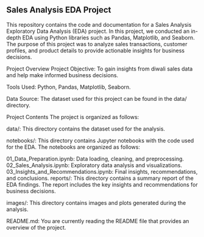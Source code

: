 ## Sales Analysis EDA Project
This repository contains the code and documentation for a Sales Analysis Exploratory Data Analysis (EDA) project. In this project, we conducted an in-depth EDA using Python libraries such as Pandas, Matplotlib, and Seaborn. The purpose of this project was to analyze sales transactions, customer profiles, and product details to provide actionable insights for business decisions.

Project Overview
Project Objective: To gain insights from diwali sales data and help make informed business decisions.

Tools Used: Python, Pandas, Matplotlib, Seaborn.

Data Source: The dataset used for this project can be found in the data/ directory.


Project Contents
The project is organized as follows:

data/: This directory contains the dataset used for the analysis.

notebooks/: This directory contains Jupyter notebooks with the code used for the EDA. The notebooks are organized as follows:

01_Data_Preparation.ipynb: Data loading, cleaning, and preprocessing.
02_Sales_Analysis.ipynb: Exploratory data analysis and visualizations.
03_Insights_and_Recommendations.ipynb: Final insights, recommendations, and conclusions.
reports/: This directory contains a summary report of the EDA findings. The report includes the key insights and recommendations for business decisions.

images/: This directory contains images and plots generated during the analysis.

README.md: You are currently reading the README file that provides an overview of the project.
